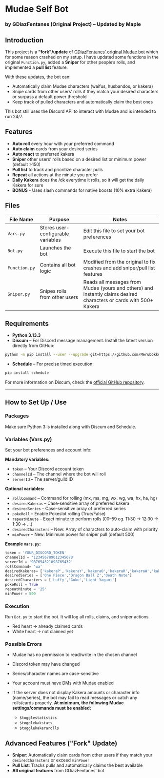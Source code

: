
# Mudae Self Bot

### by GDiazFentanes (Original Project) – Updated by Maple

## Introduction

This project is a **"fork"/update** of [GDiazFentanes’ original Mudae bot](https://github.com/GuilleDiazFentanes/AutoClaim-AutoRoll-AutoReact-MudaeBot-2025) which for some reason crashed on my setup.
I have updated some functions in the original `Function.py`, added a **Sniper** for other people’s rolls, and implemented a **pull list** feature.

With these updates, the bot can:

* Automatically claim Mudae characters (waifus, husbandos, or kakera)
* Snipe cards from other users’ rolls if they match your desired characters or surpass a default power threshold
* Keep track of pulled characters and automatically claim the best ones

This bot still uses the Discord API to interact with Mudae and is intended to run 24/7.

## Features

* **Auto roll** every hour with your preferred command
* **Auto claim** cards from your desired series
* **Auto react** to preferred kakera
* **Sniper** other users’ rolls based on a desired list or minimum power (default >150)
* **Pull list** to track and prioritize character pulls
* **Repeat** all actions at the minute you prefer
* **Daily Kakera** does the /dk everytime it rolls, so it will get the daily Kakera for sure
* **BONUS** - Uses slash commands for native boosts (10% extra Kakera)

## Files

| File Name     | Purpose                            | Notes                                                                                                              |
| ------------- | ---------------------------------- | ------------------------------------------------------------------------------------------------------------------ |
| `Vars.py`     | Stores user-configurable variables | Edit this file to set your bot preferences                                                                         |
| `Bot.py`      | Launches the bot                   | Execute this file to start the bot                                                                                 |
| `Function.py` | Contains all bot logic             | Modified from the original to fix crashes and add sniper/pull list features                                        |
| `Sniper.py`   | Snipes rolls from other users      | Reads all messages from Mudae (yours and others) and instantly claims desired characters or cards with 500+ Kakera |

## Requirements

* **Python 3.13.3**
* **Discum** – For Discord message management. Install the latest version directly from GitHub:

```bash
python -m pip install --user --upgrade git+https://github.com/Merubokkusu/Discord-S.C.U.M.git#egg=discum
```

* **Schedule** – For precise timed execution:

```bash
pip install schedule
```

For more information on Discum, check the [official GitHub repository](https://github.com/Merubokkusu/Discord-S.C.U.M).

---

## How to Set Up / Use

### Packages

Make sure Python 3 is installed along with Discum and Schedule.

### Variables (Vars.py)

Set your bot preferences and account info:

**Mandatory variables:**

* `token` – Your Discord account token
* `channelId` – The channel where the bot will roll
* `serverId` – The server/guild ID

**Optional variables:**

* `rollCommand` – Command for rolling (mx, ma, mg, wx, wg, wa, hx, ha, hg)
* `desiredKakeras` – Case-sensitive array of preferred kakera
* `desiredSeries` – Case-sensitive array of preferred series
* `pokeRoll` – Enable Pokeslot rolling (True/False)
* `repeatMinute` – Exact minute to perform rolls (00–59 eg. 11:30 -> 12:30 -> 1:30 -> ...)
* `desiredCharacters` – New: Array of characters to auto-claim with priority
* `minPower` – New: Minimum power for sniper pull (default 500)

**Example `Vars.py`:**

```python
token = 'YOUR_DISCORD_TOKEN'
channelId = '123456789012345678'
serverId = '987654321098765432'
rollCommand= 'wa'
desiredKakeras= ['kakeraP','kakeraY','kakeraO','kakeraR','kakeraW','kakeraL']
desiredSeries = ['One Piece','Dragon Ball Z','Death Note']
desiredCharacters = ['Luffy','Goku','Light Yagami']
pokeRoll = True
repeatMinute = '25'
minPower = 500
```

### Execution

Run `Bot.py` to start the bot. It will log all rolls, claims, and sniper actions.

* Red heart → already claimed cards
* White heart → not claimed yet

### Possible Errors

* Mudae has no permission to read/write in the chosen channel
* Discord token may have changed
* Series/character names are case-sensitive
* Your account must have DMs with Mudae enabled
* If the server does not display Kakera amounts or character info (name/series), the bot may fail to read messages or catch any rolls/cards properly.
  **At minimum, the following Mudae settings/commands must be enabled:**

  * `$togglestatistics`
  * `$togglekakstats`
  * `$togglekakerarolls`


## Advanced Features ("Fork" Update)

* **Sniper**: Automatically claim cards from other users if they match your `desiredCharacters` or exceed `minPower`
* **Pull List**: Tracks pulls and automatically claims the best available
* **All original features** from GDiazFentanes’ bot